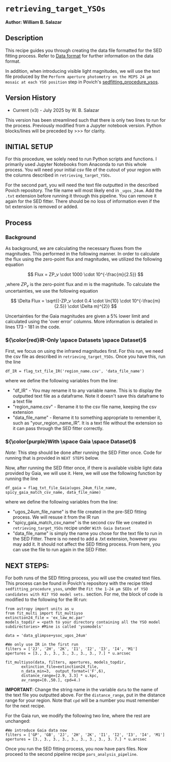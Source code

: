 # `retrieving_target_YSOs`

**Author: William B. Salazar**

## Description

This recipe guides you through creating the data file formatted for the SED fitting process. Refer to [Data format](https://sedfitter.readthedocs.io/en/stable/data.html) for further information on the data format. 

In addition, when introducing visible light magnitudes, we will use the text file produced by the `Perform aperture photometry on the MIPS 24 µm mosaic at each YSO position` step in Povich's [sedfitting_procedure_ysos](https://github.com/mattpovich/sedfitting-ysos/blob/master/recipes/sedfitting_procedure_ysos.md). 

## Version History

- Current (v3) - July 2025 by W. B. Salazar

This version has been streamlined such that there is only two lines to run for the process. Previously modified from a Jupyter notebook version. Python blocks/lines will be preceded by >>> for clarity.


## INITIAL SETUP

For this procedure, we solely need to run Python scripts and functions. I primarily used Jupyter Notebooks from Anaconda to run this whole process. You will need your initial csv file of the cutout of your region with the columns described in `retrieving_target_YSOs`. 

For the second part, you will need the text file outputted in the described Povich repository. The file name will most likely end in `_ugos_24um`. Add the `.txt` extension before running it through this pipeline. You can remove it again for the SED fitter. There should be no loss of information even if the txt extension is removed or added.

## Process

### Background

As background, we are calculating the necessary fluxes from the magnitudes. This performed in the following manner. In order to calculate the flux using the zero-point flux and magnitudes, we utilized the following equation

$$ Flux = ZP_v \cdot 1000 \cdot 10^{-\frac{m}{2.5}} $$

,where $ZP_v$ is the zero-point flux and $m$ is the magnitude. To calculate the uncertainties, we use the following equation 

$$ \Delta Flux = \sqrt{(-ZP_v \cdot 0.4 \cdot \ln{10} \cdot 10^{-\frac{m}{2.5}} \cdot \Delta m)^{2}} $$

Uncertainties for the Gaia magnitudes are given a 5% lower limit and calculated using the 'over error' columns. More information is detailed in lines 173 - 181 in the code.

### ${\color{red}IR-Only \space Datasets \space Dataset}$

First, we focus on using the infrared magnitudes first. For this run, we need the csv file as described in `retrieving_target_YSOs`. Once you have this, run the line

>>> 
`df_IR = flag_txt_file_IR('region_name.csv', 'data_file_name')`

where we define the following variables from the line:
- "df_IR" - You may rename it to any variable name. This is to display the outputted text file as a dataframe. Note it doesn't save this dataframe to a text file
- "region_name.csv" - Rename it to the csv file name, keeping the csv extension
- "data_file_name" - Rename it to something appropriate to remember it, such as "your_region_name_IR". It is a text file without the extension so it can pass through the SED fitter correctly.


### ${\color{purple}With \space Gaia \space Dataset}$

<i>Note</i>: This step should be done after running the SED Fitter once. Code for running that is provided in `NEXT STEPS` below.

Now, after running the SED fitter once, if there is available visible light data provided by Gaia, we will use it. Here, we will use the following function by running the line

>>>
`df_gaia = flag_txt_file_Gaia(ugos_24um_file_name, spicy_gaia_match_csv_name, data_file_name)`

where we define the following variables from the line:
- "ugos_24um_file_name" is the file created in the pre-SED fitting process. We will resuse it from the IR run
- "spicy_gaia_match_csv_name" is the second csv file we created in `retrieving_target_YSOs` recipe under `With Gaia Dataset`
- "data_file_name" is simply the name you chose for the text file to run in the SED Fitter. There is no need to add a .txt extension, however you may add it. It should not affect the SED fitting process. From here, you can use the file to run again in the SED Fitter.


## NEXT STEPS:

For both runs of the SED fitting process, you will use the created text files. This process can be found in Povich's repository with the recipe titled `sedfitting_procedure_ysos`, under the `Fit the 1-24 µm SEDs of YSO candidates with R17 YSO model sets.` section. For me, the block of code is modified to the following for the IR run:

>>>
```
from astropy import units as u
from fit_multi import fit_multiyso
extinction24_file = 'ex_law_mc.par'
models_topdir = <path to your directory containing all the YSO model subdirectories> #Mine is called 'ysomodels'

data = 'data_glimpse+ysoc_ugos_24um'

#We only use IR in the first run
filters = ['2J', '2H', '2K', 'I1', 'I2', 'I3', 'I4', 'M1'] 
apertures = [3., 3., 3., 3., 3., 3., 3., 7.] * u.arcsec

fit_multiyso(data, filters, apertures, models_topdir,
	   extinction_file=extinction24_file,
	   n_data_min=3,  output_format=('F',6),
	   distance_range=[2.9, 3.3] * u.kpc,
	   av_range=[0.,50.], cpd=4.)
```

<b>IMPORTANT</b>: Change the string name in the variable `data` to the name of the text file you outputted above. For the `distance_range`, put in the distance range for your region. Note that `cpd` will be a number you must remember for the next recipe.

For the Gaia run, we modify the following two line, where the rest are unchanged:

>>>

```
#We introduce Gaia data now
filters = ['GP', 'GB', '2J', '2H', '2K', 'I1', 'I2', 'I3', 'I4', 'M1'] 
apertures = [3., 3., 3., 3., 3., 3., 3., 3., 3. 7.] * u.arcsec
```

Once you run the SED fitting process, you now have pars files. Now proceed to the second pipeline recipe `pars_analysis_pipeline`.
